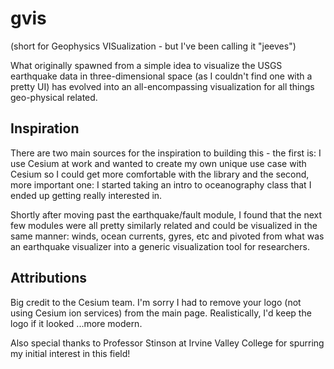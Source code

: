 # gvis

(short for Geophysics VISualization - but I've been calling it "jeeves")

What originally spawned from a simple idea to visualize the USGS earthquake data in three-dimensional space (as I couldn't find one with a pretty UI) has evolved into an all-encompassing visualization for all things geo-physical related.

## Inspiration

There are two main sources for the inspiration to building this - the first is: I use Cesium at work and wanted to create my own unique use case with Cesium so I could get more comfortable with the library and the second, more important one: I started taking an intro to oceanography class that I ended up getting really interested in.

Shortly after moving past the earthquake/fault module, I found that the next few modules were all pretty similarly related and could be visualized in the same manner: winds, ocean currents, gyres, etc and pivoted from what was an earthquake visualizer into a generic visualization tool for researchers.

## Attributions

Big credit to the Cesium team. I'm sorry I had to remove your logo (not using Cesium ion services) from the main page. Realistically, I'd keep the logo if it looked ...more modern.

Also special thanks to Professor Stinson at Irvine Valley College for spurring my initial interest in this field!
